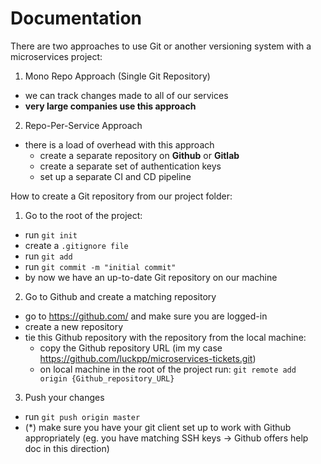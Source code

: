 # Documentation

There are two approaches to use Git or another versioning system with a microservices project:

1. Mono Repo Approach (Single Git Repository)

- we can track changes made to all of our services
- **very large companies use this approach**

2. Repo-Per-Service Approach

- there is a load of overhead with this approach
  - create a separate repository on **Github** or **Gitlab**
  - create a separate set of authentication keys
  - set up a separate CI and CD pipeline

How to create a Git repository from our project folder:

1. Go to the root of the project:

- run `git init`
- create a `.gitignore file`
- run `git add`
- run `git commit -m "initial commit"`
- by now we have an up-to-date Git repository on our machine

2. Go to Github and create a matching repository

- go to https://github.com/ and make sure you are logged-in
- create a new repository
- tie this Github repository with the repository from the local machine:
  - copy the Github repository URL (im my case https://github.com/luckpp/microservices-tickets.git)
  - on local machine in the root of the project run: `git remote add origin {Github_repository_URL}`

3. Push your changes

- run `git push origin master`
- (\*) make sure you have your git client set up to work with Github appropriately (eg. you have matching SSH keys -> Github offers help doc in this direction)
